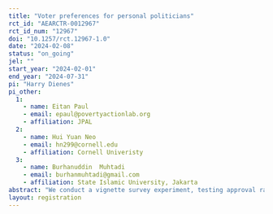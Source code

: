 ```yaml
---
title: "Voter preferences for personal politicians"
rct_id: "AEARCTR-0012967"
rct_id_num: "12967"
doi: "10.1257/rct.12967-1.0"
date: "2024-02-08"
status: "on_going"
jel: ""
start_year: "2024-02-01"
end_year: "2024-07-31"
pi: "Harry Dienes"
pi_other:
  1:
    - name: Eitan Paul
    - email: epaul@povertyactionlab.org
    - affiliation: JPAL
  2:
    - name: Hui Yuan Neo
    - email: hn299@cornell.edu
    - affiliation: Cornell Univeristy
  3:
    - name: Burhanuddin  Muhtadi
    - email: burhanmuhtadi@gmail.com
    - affiliation: State Islamic University, Jakarta
abstract: "We conduct a vignette survey experiment, testing approval ratings after manipulating the campaign claims of hypothetical mayors seeking re-election in Indonesia. "
layout: registration
---
```


